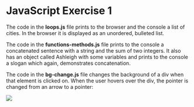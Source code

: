 # JavaScript Exercise 1

The code in the **loops.js** file prints to the browser and the console a list of cities. In the browser it is displayed as an unordered, bulleted list.

The code in the **functions-methods.js** file prints to the console a concatenated sentence with a string and the sum of two integers. It also has an object called Ashleigh with some variables and prints to the console a slogan which again, demonstrates concatenation.

The code in the **bg-change.js** file changes the background of a div when that element is clicked on. When the user hovers over the div, the pointer is changed from an arrow to a pointer:

![](https://i.imgur.com/hFQs20j.gif)

